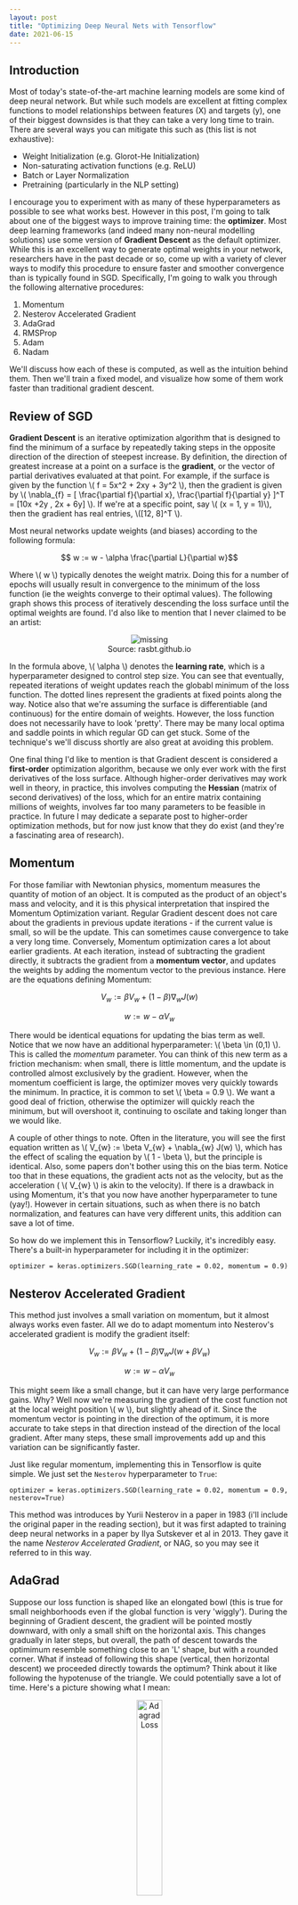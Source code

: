 ```yaml
---
layout: post
title: "Optimizing Deep Neural Nets with Tensorflow"
date: 2021-06-15
---
```


## Introduction

Most of today's state-of-the-art machine learning models are some kind of deep neural network. But while such models are excellent at fitting complex functions to model relationships between features (X) and targets (y), one of their biggest downsides is that they can take a very long time to train. There are several ways you can mitigate this such as (this list is not exhaustive):
- Weight Initialization (e.g. Glorot-He Initialization)
- Non-saturating activation functions (e.g. ReLU)
- Batch or Layer Normalization
- Pretraining (particularly in the NLP setting)

I encourage you to experiment with as many of these hyperparameters as possible to see what works best. However in this post, I'm going to talk about one of the biggest ways to improve training time: the __optimizer__. Most deep learning frameworks (and indeed many non-neural modelling solutions) use some version of __Gradient Descent__ as the default optimizer. While this is an excellent way to generate optimal weights in your network, researchers have in the past decade or so, come up with a variety of clever ways to modify this procedure to ensure faster and smoother convergence than is typically found in SGD. Specifically, I'm going to walk you through the following alternative procedures:
1. Momentum
2. Nesterov Accelerated Gradient
3. AdaGrad
4. RMSProp
5. Adam
6. Nadam

We'll discuss how each of these is computed, as well as the intuition behind them. Then we'll train a fixed model, and visualize how some of them work faster than traditional gradient descent.

## Review of SGD

__Gradient Descent__ is an iterative optimization algorithm that is designed to find the minimum of a surface by repeatedly taking steps in the opposite direction of the direction of steepest increase. By definition, the direction of greatest increase at a point on a surface is the __gradient__, or the vector of partial derivatives evaluated at that point. For example, if the surface is given by the function \\( f = 5x^2 + 2xy + 3y^2 \\), then the gradient is given by \\( \nabla_{f} = [ \frac{\partial f}{\partial x}, \frac{\partial f}{\partial y} ]^T = [10x +2y , 2x + 6y] \\). If we're at a specific point, say \\( (x = 1, y = 1)\\), then the gradient has real entries, \\([12, 8]^T \\). 

Most neural networks update weights (and biases) according to the following formula:

$$ w := w - \alpha \frac{\partial L}{\partial w}$$

Where \\( w \\) typically denotes the weight matrix. Doing this for a number of epochs will usually result in convergence to the minimum of the loss function (ie the weights converge to their optimal values). The following graph shows this process of iteratively descending the loss surface until the optimal weights are found. I'd also like to mention that I never claimed to be an artist: 

<center>
<figure>
    <img src='/img/sgd.png' alt='missing' />
    <figcaption>Source: rasbt.github.io</figcaption>
</figure>
</center>

In the formula above, \\( \alpha \\) denotes the __learning rate__, which is a hyperparameter designed to control step size. You can see that eventually, repeated iterations of weight updates reach the globabl minimum of the loss function. The dotted lines represent the gradients at fixed points along the way. Notice also that we're assuming the surface is differentiable (and continuous) for the entire domain of weights. However, the loss function does not necessarily have to look 'pretty'. There may be many local optima and saddle points in which regular GD can get stuck. Some of the technique's we'll discuss shortly are also great at avoiding this problem.

One final thing I'd like to mention is that Gradient descent is considered a __first-order__ optimization algorithm, because we only ever work with the first derivatives of the loss surface. Although higher-order derivatives may work well in theory, in practice, this involves computing the __Hessian__ (matrix of second derivatives) of the loss, which for an entire matrix containing millions of weights, involves far too many parameters to be feasible in practice. In future I may dedicate a separate post to higher-order optimization methods, but for now just know that they do exist (and they're a fascinating area of research).

## Momentum

For those familiar with Newtonian physics, momentum measures the quantity of motion of an object. It is computed as the product of an object's mass and velocity, and it is this physical interpretation that inspired the Momentum Optimization variant. Regular Gradient descent does not care about the gradients in previous update iterations - if the current value is small, so will be the update. This can sometimes cause convergence to take a very long time. Conversely, Momentum optimization cares a lot about earlier gradients. At each iteration, instead of subtracting the gradient directly, it subtracts the gradient from a __momentum vector__, and updates the weights by adding the momentum vector to the previous instance. Here are the equations defining Momentum:

$$ V_{w} := \beta V_{w} + (1 - \beta) \nabla_{w} J(w) $$

$$ w := w - \alpha V_{w} $$

There would be identical equations for updating the bias term as well. Notice that we now have an additional hyperparameter: \\( \beta \in (0,1) \\). This is called the _momentum_ parameter. You can think of this new term as a friction mechanism: when small, there is little momentum, and the update is controlled almost exclusively by the gradient. However, when the momentum coefficient is large, the optimizer moves very quickly towards the minimum. In practice, it is common to set \\( \beta = 0.9 \\). We want a good deal of friction, otherwise the optimizer will quickly reach the minimum, but will overshoot it, continuing to oscilate and taking longer than we would like. 

A couple of other things to note. Often in the literature, you will see the first equation written as \\( V_{w} := \beta V_{w} + \nabla_{w} J(w) \\), which has the effect of scaling the equation by \\( 1 - \beta \\), but the principle is identical. Also, some papers don't bother using this on the bias term. Notice too that in these equations, the gradient acts not as the velocity, but as the acceleration ( \\( V_{w} \\) is akin to the velocity). If there is a drawback in using Momentum, it's that you now have another hyperparameter to tune (yay!). However in certain situations, such as when there is no batch normalization, and features can have very different units, this addition can save a lot of time.

So how do we implement this in Tensorflow? Luckily, it's incredibly easy. There's a built-in hyperparameter for including it in the optimizer:

```{python}
optimizer = keras.optimizers.SGD(learning_rate = 0.02, momentum = 0.9)
```

## Nesterov Accelerated Gradient

This method just involves a small variation on momentum, but it almost always works even faster. All we do to adapt momentum into Nesterov's accelerated gradient is modify the gradient itself:

$$ V_{w} := \beta V_{w} + (1 - \beta) \nabla_{w} J(w + \beta V_{w}) $$

$$ w := w - \alpha V_{w} $$

This might seem like a small change, but it can have very large performance gains. Why? Well now we're measuring the gradient of the cost function not at the local weight position \\( w \\), but slightly ahead of it. Since the momentum vector is pointing in the direction of the optimum, it is more accurate to take steps in that direction instead of the direction of the local gradient. After many steps, these small improvements add up and this variation can be significantly faster. 

Just like regular momentum, implementing this in Tensorflow is quite simple. We just set the `Nesterov` hyperparameter to `True`:
```{python}
optimizer = keras.optimizers.SGD(learning_rate = 0.02, momentum = 0.9, nesterov=True)
```
This method was introduces by Yurii Nesterov in a paper in 1983 (i'll include the original paper in the reading section), but it was first adapted to training deep neural networks in a paper by Ilya Sutskever et al in 2013. They gave it the name _Nesterov Accelerated Gradient_, or NAG, so you may see it referred to in this way.

## AdaGrad

Suppose our loss function is shaped like an elongated bowl (this is true for small neighborhoods even if the global function is very 'wiggly'). During the beginning of Gradient descent, the gradient will be pointed mostly downward, with only a small shift on the horizontal axis. This changes gradually in later steps, but overall, the path of descent towards the optimimum resemble something close to an 'L' shape, but with a rounded corner. What if instead of following this shape (vertical, then horizontal descent) we proceeded directly towards the optimum? Think about it like following the hypotenuse of the triangle. We could potentially save a lot of time. Here's a picture showing what I mean:

<center><img src="/img/adagrad_loss.png" width = "30%" alt = "Adagrad Loss"></center>

You can see that going directly towards the minimum (the orange trajectory) would be much quicker than the blue trajectory (the distance would be shorter). This is exactly the idea behind the _Adaptive Gradient_, or __AdaGrad__ method. We do this by scaling down the gradient in its steepest directions (which are usually closer to vertical than horizontal). Here are the update equations:

$$ s \leftarrow s + \nabla_{w} J(w) \otimes \nabla_{w} J(w) $$

$$ w \leftarrow w - \alpha \nabla_{w} J(w) \oslash \sqrt{s + \epsilon} $$

So what's going on here? Well the first equation accumulates the squares of the weight gradients. This has the effect of identifying the steepest directions of the gradient, which will grow when squared (the directions that are not steep will not grow relative to their counterparts). Note that the \\( \otimes \\) symbol is called the _Hadamard Product_, and simply denotes elementwise multiplication. In the second equation, we update the weights, downscaling the original gradients by \\( \sqrt{s + \epsilon} \\) (note the special notation for elementwise division). Since s accumulated the square gradients, this has the effect of downscaling the steeper directions more than the others, leading to a descent that is oriented closer to the true optimum (avoiding the 'L' shape I discussed earlier). \\( \epsilon \\) is a smoothing parameter, added to prevent dividion by 0, and is typically set to 10e-10.

Overall, this algorithm decays the learning rate faster for steeper dimensions than for gentler ones. We call this an _adaptive learning rate_, and it requires much less tuning of the \\( \alpha \\) parameter than with other methods. An unfortunate downside of this technique is that although it is great for simple surfaces like linear regression, on neural nets it often stops too soon. The learning rate is downscaled so much that we never reach the minimum loss. There is a built-in `AdaGrad` optimzer in keras, but it rarely makes sense to use (though you could use it for simpler models, like regression). So why do I mention it? Well understanding why it works is key to understanding the next optimization technique.

## RMSProp

To prevent the AdaGrad algorithm from stopping too soon, we accumulate only the gradients from recent iterations instead of all gradients since training began. To accomplish this, we use a setup similar to momentum, placing an exponential decay on our \\( s \\) vector:

$$ s \leftarrow \beta s + (1 - \beta) \nabla_{w} J(w) \otimes \nabla_{w} J(w) $$

$$ w \leftarrow w - \alpha \nabla_{w} J(w) \oslash \sqrt{s + \epsilon} $$

Only the first equation really changes. In practice, a value of 0.9 for \\( beta \\) tends to work quite well. Although this does add another hyperparameter, the default value tends to be near the best possible, so depending on the application, you may not actually have to tune it. Unless the problem is very simple, this __Root Mean Squared Propagation__ (RMSProp) algorithm almost always outperforms AdaGrad. Note that this was invented by Hinton and his students, but was never formally published.

Implementing this in keras is, as you might expect, quite simple:
```{python}
optimizer = keras.optimizers.RMSProp(learning_rate= 0.02, rho = 0.9)
```
In the above implementation, \\( \beta \\) is represented by the `rho` argument. To reiterate, using this will dampen the oscillations in descent and lead to faster convergence just like with AdaGrad, but we no longer have to worry about stopping too early. This algorithm was the preferred choice of researchers for a few years, until the next technique was introduced.

## Adam

_Adaptive Moment Estimation_ (Adam) combines the ideas of momentum and RMSprop. It keeps track of past gradients just like momentum, and it also keeps track of scaled squared gradients like RMSProp. There are several equations in this case, but we've covered them already:

$$ m \leftarrow \beta_1 m - (1 - \beta_1) \nabla_{w} J(w) $$

$$ s \leftarrow \beta_2 s + (1 - \beta_2) \nabla_{w} J(w) \otimes \nabla_{w} J(w) $$

$$ \hat{m} \leftarrow \frac{m}{1 - \beta_{1}^{t}} $$

$$ \hat{s} \leftarrow \frac{s}{1 - \beta_{2}^{t}} $$

$$ w \leftarrow w - \alpha \hat{m} \oslash \sqrt{\hat{s} + \epsilon} $$

In the equation above, \\( t \\) represents the iteration number, beginning at 1. You can see that this is very similar to both RMSProp and to Momentum. The third and forth equations are typically initialized at zero. Since they will be biased towards zero early in training, they help to boost \\( m \\) and \\( s \\). We now have several hyperparameters, but don't worry. Typically in practice, \\( \beta_1 \\) is initialized to 0.9, and \\( \beta_2 \\) initialized to 0.999. The smoothing parameter is, as before, initialized to a small number like 10e-0.7. Finally because Adam is an adaptive method, you don't need to worry as much about tuning the learning rate (0.001 usually works well).

Why moment estimation? Well these equations are estimating the mean and variance of our gradients, which are also called the first and second moments. And like our other methods, this one is also easy to implement in Keras.

```{python}
optimizer = keras.optimizers.Adam(learning_rate = 0.001, beta_1 = 0.9, beta_2 = 0.999)
```
Note that the smoothing parameter will default to `None`, which will direct keras to use the `keras.backend.epsilon()` parameter, which defaults to 10e-07.

## Nadam

- Nadam optimization is exactly what you're thinking: Adam optimization combined with the Nesterov trick. Now the gradient is not evaluated at the local point, but is instead evaluated at the sum of the local weight and current momentum:

$$ m \leftarrow \beta_1 m - (1 - \beta_1) \nabla_{w} J(w + \beta m) $$

$$ s \leftarrow \beta_2 s + (1 - \beta_2) \nabla_{w} J(w + \beta m) \otimes \nabla_{w} J(w + \beta m) $$

$$ \hat{m} \leftarrow \frac{m}{1 - \beta_{1}^{t}} $$

$$ \hat{s} \leftarrow \frac{s}{1 - \beta_{2}^{t}} $$

$$ w \leftarrow w - \alpha \hat{m} \oslash \sqrt{\hat{s} + \epsilon} $$

Often this variation converges slightly faster than Adam. However, the paper introducing this technique finds that sometimes RMSProp can outperform Nadam. So it is wise to try several different optimizers for your task, to see which one works best. Just as a caveat, current research has found that although adaptive methods like RMSProp and Nadam can greatly improve training speed, in some cases they can lead to models that do not generalize very well. In these cases you may be better off using a slower optimization to achieve a higher test error. Or try using regular Nesterov Accelerated Gradient instead of these more complex optimizers.

## Application

Now let's actually test some of these optimizers. This is relatively easy to do in Keras, since the loss history can be easily extracted from a trained model. The data i'll use is the built-in fashion MNIST dataset found in the keras datasets library. It consists of 70,000 grayscale 28 x 28 images, which I will split into train and test sets. I'm also going to scale the pixel values to be between 0 and 1 (this helps training). I use a train test split of 60000, 10000. Note that in this case, I don't really care much about overall performance - I'm just trying to demonstrate the differences in optimizers.
```python
from tensorflow import keras
# 70000 grayscale 28 x 28 images, 10 classes
fashion_mnist = keras.datasets.fashion_mnist
from time import time
import matplotlib.pyplot as plt

(X_train_full, y_train_full), (X_test_full, y_test_full) = fashion_mnist.load_data()

# Scale
X_train_full, X_test_full = X_train_full/255.0, X_test_full/255.0
y_train_full, y_test_full = y_train_full, y_test_full

class_names = ["T-shirt/top", "Trouser", "Pullover", "Dress", "Coat",
               "Sandal", "Shirt", "Sneaker", "Bag", "Ankle boot"]
```
Now I'll define a simple feed forward network. First I flatten the images into a single column vector, then I pass that input through a couple of dense layers. It's fairly self-explanatory. Ultimately our output will be a softmax score over 10 classes (see the categories listed above).
```python
model = keras.models.Sequential([
  keras.layers.Flatten(input_shape=[28,28])), # same as X.reshape(-1,1)
  keras.layers.Dense(300, activation = "relu"),
  keras.layers.Dense(100, activation = "relu"),
  keras.layers.Dense(10, activation = "softmax")
  ])
```
Now I'll compile and fit the model first using regular SGD. I'll also time the fit method:
```python
model.compile(loss="sparse_categorical_crossentropy",
              optimizer="sgd",
              metrics=["accuracy"])
sgd_start = time()
sgd_history = model.fit(X_train_full, y_train_full, epochs = 15,
                        validation_data = (X_test_full, y_test_full))
sgd_end = time()
sgd_time = sgd_end - sgd_start
```
This may take a few minutes to run, but once it has, we can quickly extract the validation loss for each iteration (i've chosen 30 epochs
somewhat arbitrarily, but feel free to fiddle with that number as long as you keep in constant across optimizers). Next let's retrain the model using Nadam:
```python
# Nadam
model.compile(loss="sparse_categorical_crossentropy",
              optimizer=keras.optimizers.Nadam(beta_1 = 0.9, beta_2 = 0.999),
              metrics=["accuracy"])
nadam_start = time()
nadam_history = model.fit(X_train_full, y_train_full, epochs = 15,
                        validation_data = (X_test_full, y_test_full))
nadam_end = time()
nadam_time = nadam_end - nadam_start
```
Lastly, let's run RMSProp. In each of these cases, I use the default hyperparameter values we discussed earlier.
```python
# RMSProp
model.compile(loss="sparse_categorical_crossentropy",
              optimizer=keras.optimizers.RMSprop(rho = 0.9),
              metrics=["accuracy"])
rmsp_start = time()
rmsp_history = model.fit(X_train_full, y_train_full, epochs = 15,
                        validation_data = (X_test_full, y_test_full))
rmsp_end = time()
rmsp_time = rmsp_end - rmsp_start
```
Lastly I'll show you the loss functions (train and val) for each of these optimizers:
```python
def plot_loss(history_metric):
  plt.plot(range(15), rmsp_history.history[history_metric], label = 'RMSprop')
  plt.plot(range(15), nadam_history.history[history_metric], label = 'Nadam')
  plt.plot(range(15), sgd_history.history[history_metric], label = 'SGD')

  plt.title('Comparison of {} Across Optimizers'.format(history_metric))
  plt.xlabel('epoch')
  plt.ylabel('{} (Categorical Crossentropy)'.format(history_metric))
  plt.legend()
  plt.show()

plot_loss('loss')
plot_loss('val_loss')
```
Here are plots showing the resulting loss and validation loss. Admittedly there is some overfitting going on here, but notice how quickly Nadam and RMS prop get to low levels of loss both in training and validation. This can save quite some time on larger datasets.

<center><img src="/img/optimizers_train_loss.png" width = "30%" alt = "Train Loss">
<img src="/img/optimizers_val_loss.png" width = "30%" alt = "Val Loss"></center>

Now this was a very general demonstration. The effects are likely even more extreme when the hyperparameters are properly tuned (in particular the learning rate). I encourage you to do this.

## Conclusion

We've covered a lot of information today, but the key takeaway is that there are way more powerful optimization methods than regular Gradient Descent. Note that many of these optimizers will produce very dense models (lots of nonzero parameters), which can slow down your training time. To avoid this, you might try using L1 regularization. There are also several open-source packages designed to speed up tensorflow model training.

Most people do not imagine optimizer choice to be a hyperparameter. But while it is true that certain optimizers generally outperform others, I encourage you (whenever you have time) to try a variety of them on every ML task.

## Further Reading

- Here is the original Nesterov paper: _A Method for Unconstrained Convex Minimization Problem with the Rate of Convergence \\( O(1/k^2)\\)_. Yurii Nesterov. Doklady AN USSR 269 (1983): 543-547.

- Here is the NAG paper: _On the importance of initialization and momentum in deep learning_. Ilya Sutskever, James Martens, George Dahl, Geoffrey Hinton ; Proceedings of the 30th International Conference on Machine Learning, PMLR 28(3):1139-1147, 2013. 

- Here is the AdaGrad paper: _Adaptive Subgradient Methods for Online Learning and Stochastic Optimization_. John Duchi et al., Journal of Machine Learning Research 12(2011): 2121-2159.

- Here is the Adam paper: _Adam: A Method for Stochastic Optimization._Diederik P. Kingma and Jimmy Ba. arXiv preprint: 1412.6980 (2014)

- [Here](https://machinelearningmastery.com/gradient-descent-with-nesterov-momentum-from-scratch/) is a great article by Jason Brownlee that builds Nesterov Momentum from scratch.

- The [Keras optimizers documentation](https://keras.io/api/optimizers/) is quite helpful too.